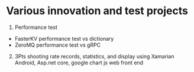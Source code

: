 # Various innovation and test projects

1. Performance test
-  FasterKV performance test vs dictionary 
-  ZeroMQ performance test vs gRPC
2. 3Pts shooting rate records, statistics, and display using Xamarian Android, Asp.net core, google chart js web front end

